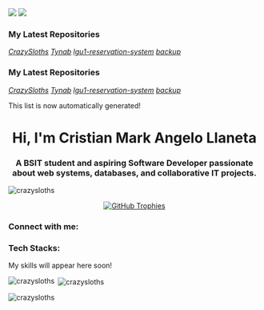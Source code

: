 
<img src="https://skillicons.dev/icons?i=tailwind" />

<img src="https://skillicons.dev/icons?i=tailwind" />

### My Latest Repositories 

_[CrazySloths](https://github.com/CrazySloths/CrazySloths)_
_[Tynab](https://github.com/CrazySloths/Tynab)_
_[lgu1-reservation-system](https://github.com/CrazySloths/lgu1-reservation-system)_
_[backup](https://github.com/CrazySloths/backup)_

### My Latest Repositories 

_[CrazySloths](https://github.com/CrazySloths/CrazySloths)_
_[Tynab](https://github.com/CrazySloths/Tynab)_
_[lgu1-reservation-system](https://github.com/CrazySloths/lgu1-reservation-system)_
_[backup](https://github.com/CrazySloths/backup)_

This list is now automatically generated!
<h1 align="center">Hi, I'm Cristian Mark Angelo Llaneta</h1>
<h3 align="center">A BSIT student and aspiring Software Developer passionate about web systems, databases, and collaborative IT projects.</h3>

<p align="left"> <img src="https://komarev.com/ghpvc/?username=crazysloths&label=Profile%20views&color=0e75b6&style=flat" alt="crazysloths" /> </p>

<p align="center"><a href="https://github.com/ryo-ma/github-profile-trophy"><img src="https://github-profile-trophy.vercel.app/?username=crazysloths&theme=radical&column=7&margin-w=15&no-frame=true&no-bg=true" alt="GitHub Trophies"/></a></p>

<h3 align="left">Connect with me:</h3>
<p align="left">
</p>

<h3 align="left">Tech Stacks:</h3>

<p>My skills will appear here soon!<p>

<p><img align="left" src="https://github-readme-stats.vercel.app/api/top-langs?username=crazysloths&show_icons=true&locale=en&layout=compact" alt="crazysloths" /></p>

<p>&nbsp;<img align="center" src="https://github-readme-stats.vercel.app/api?username=crazysloths&show_icons=true&locale=en" alt="crazysloths" /></p>

<p><img align="center" src="https://github-readme-streak-stats.herokuapp.com/?user=crazysloths&" alt="crazysloths" /></p>

